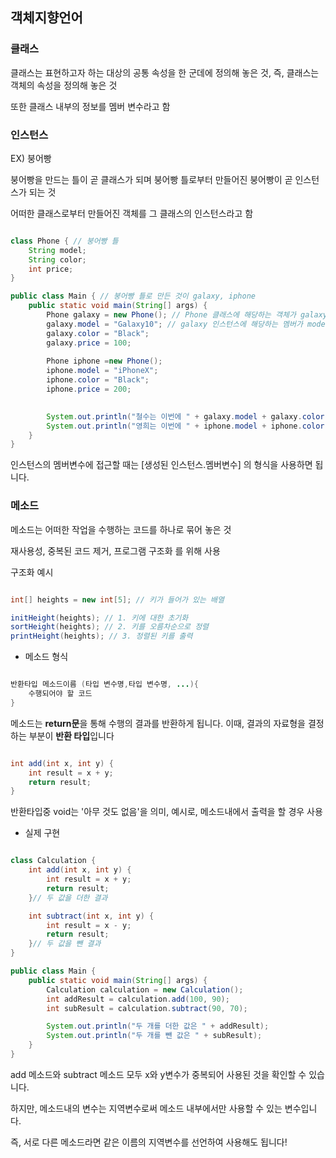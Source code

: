 ## 객체지향언어


### 클래스

클래스는 표현하고자 하는 대상의 공통 속성을 한 군데에 정의해 놓은 것, 즉, 클래스는 객체의 속성을 정의해 놓은 것

또한 클래스 내부의 정보를 멤버 변수라고 함

### 인스턴스

EX) 붕어빵

붕어빵을 만드는 틀이 곧 클래스가 되며 붕어빵 틀로부터 만들어진 붕어빵이 곧 인스턴스가 되는 것

어떠한 클래스로부터 만들어진 객체를 그 클래스의 인스턴스라고 함

```java

class Phone { // 붕어빵 틀
    String model;
    String color;
    int price;
}

public class Main { // 붕어빵 틀로 만든 것이 galaxy, iphone
    public static void main(String[] args) {
        Phone galaxy = new Phone(); // Phone 클래스에 해당하는 객체가 galaxy
        galaxy.model = "Galaxy10"; // galaxy 인스턴스에 해당하는 멤버가 model, color, price
        galaxy.color = "Black";
        galaxy.price = 100;
        
        Phone iphone =new Phone();
        iphone.model = "iPhoneX";
        iphone.color = "Black";
        iphone.price = 200;
        

        System.out.println("철수는 이번에 " + galaxy.model + galaxy.color + " + 색상을 " + galaxy.price + "만원에 샀다.");
        System.out.println("영희는 이번에 " + iphone.model + iphone.color + " + 색상을 " + iphone.price + "만원에 샀다.");
    }
}

```

인스턴스의 멤버변수에 접근할 때는 [생성된 인스턴스.멤버변수] 의 형식을 사용하면 됩니다.

### 메소드

메소드는 어떠한 작업을 수행하는 코드를 하나로 묶어 놓은 것


재사용성, 중복된 코드 제거, 프로그램 구조화 를 위해 사용

구조화 예시

```java

int[] heights = new int[5]; // 키가 들어가 있는 배열

initHeight(heights); // 1. 키에 대한 초기화
sortHeight(heights); // 2. 키를 오름차순으로 정렬
printHeight(heights); // 3. 정렬된 키를 출력

```

- 메소드 형식

```java

반환타입 메소드이름 (타입 변수명,타입 변수명, ...){ 
    수행되어야 할 코드
}

```
메소드는 **return문**을 통해 수행의 결과를 반환하게 됩니다. 이때, 결과의 자료형을 결정하는 부분이 **반환 타입**입니다

```java

int add(int x, int y) {
    int result = x + y;
    return result;
}

```

반환타입중 void는 '아무 것도 없음'을 의미, 예시로, 메소드내에서 출력을 할 경우 사용

- 실제 구현

```java

class Calculation {
    int add(int x, int y) {
        int result = x + y;
        return result;
    }// 두 값을 더한 결과

    int subtract(int x, int y) {
        int result = x - y;
        return result;
    }// 두 값을 뺀 결과 
}

public class Main {
    public static void main(String[] args) {
        Calculation calculation = new Calculation();
        int addResult = calculation.add(100, 90);
        int subResult = calculation.subtract(90, 70);

        System.out.println("두 개를 더한 값은 " + addResult);
        System.out.println("두 개를 뺀 값은 " + subResult);
    }
}

```

add 메소드와 subtract 메소드 모두 x와 y변수가 중복되어 사용된 것을 확인할 수 있습니다. 

하지만, 메소드내의 변수는 지역변수로써 메소드 내부에서만 사용할 수 있는 변수입니다. 

즉, 서로 다른 메소드라면 같은 이름의 지역변수를 선언하여 사용해도 됩니다!


